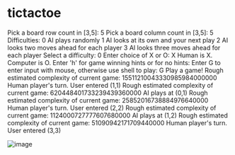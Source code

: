# tictactoe
Pick a board row count in [3,5]: 5
Pick a board column count in [3,5]: 5
Difficulties:
	0	AI plays randomly
	1	AI looks at its own and your next play
	2	AI looks two moves ahead for each player
	3	AI looks three moves ahead for each player
Select a difficulty: 0
Enter choice of X or O: X
Human is X.
Computer is O.
Enter 'h' for game winning hints or <Enter> for no hints: 
Enter G to enter input with mouse, otherwise use shell to play: 
G
Play a game!
Rough estimated complexity of current game: 15511210043330985984000000
Human player's turn.
User entered (1,1)
Rough estimated complexity of current game: 620448401733239439360000
AI plays at (0,1)
Rough estimated complexity of current game: 25852016738884976640000
Human player's turn.
User entered (2,2)
Rough estimated complexity of current game: 1124000727777607680000
AI plays at (1,2)
Rough estimated complexity of current game: 51090942171709440000
Human player's turn.
User entered (3,3)

![image](https://github.com/jeremy46081/TicTacToe.java/assets/85791464/53630380-56a5-40e5-88ec-d182055d3e4b)
